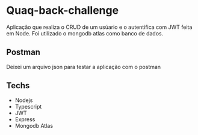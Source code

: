 # Quaq-back-challenge

Aplicação que realiza o CRUD de um usúario e o autentifica com JWT feita em Node. Foi utilizado o mongodb atlas como banco de dados.

## Postman

Deixei um arquivo json para testar a aplicação com o postman

## Techs

 - Nodejs
 - Typescript
 - JWT
 - Express
 - Mongodb Atlas
 
